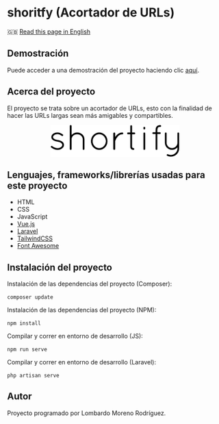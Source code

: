 # shoritfy (Acortador de URLs)

🇬🇧 [Read this page in English](https://github.com/LombardoCode/shortify/tree/master/README/README.en.md)

## Demostración
Puede acceder a una demostración del proyecto haciendo clic [aquí](http://shortify.atwebpages.com/).

## Acerca del proyecto
El proyecto se trata sobre un acortador de URLs, esto con la finalidad de hacer las URLs largas sean más amigables y compartibles.

<a href="http://shortify.atwebpages.com/" title="shortify" style="display: block; display: flex; justify-content: center;"><img src="https://raw.githubusercontent.com/LombardoCode/shortify/bf4745bfdfc9928afbfb7707abeb6c588ade7978/README/images/logo.svg" width="300"></a>

## Lenguajes, frameworks/librerías usadas para este proyecto
- HTML
- CSS
- JavaScript
- [Vue.js](https://vuejs.org/)
- [Laravel](https://laravel.com/)
- [TailwindCSS](https://tailwindcss.com/)
- [Font Awesome](https://fontawesome.com/)

## Instalación del proyecto
Instalación de las dependencias del proyecto (Composer):
```
composer update
```

Instalación de las dependencias del proyecto (NPM):
```
npm install
```

Compilar y correr en entorno de desarrollo (JS):
```
npm run serve
```

Compilar y correr en entorno de desarrollo (Laravel):
```
php artisan serve
```

## Autor
Proyecto programado por Lombardo Moreno Rodríguez.
